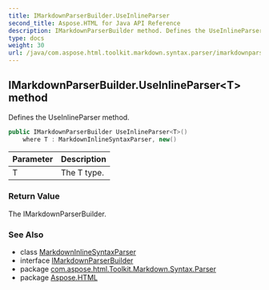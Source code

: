 ```yaml
---
title: IMarkdownParserBuilder.UseInlineParser
second_title: Aspose.HTML for Java API Reference
description: IMarkdownParserBuilder method. Defines the UseInlineParser method
type: docs
weight: 30
url: /java/com.aspose.html.toolkit.markdown.syntax.parser/imarkdownparserbuilder/useinlineparser/
---
```

## IMarkdownParserBuilder.UseInlineParser&lt;T&gt; method

Defines the UseInlineParser method.

```java
public IMarkdownParserBuilder UseInlineParser<T>()
    where T : MarkdownInlineSyntaxParser, new()
```

| Parameter | Description |
| --- | --- |
| T | The T type. |

### Return Value

The IMarkdownParserBuilder.

### See Also

* class [MarkdownInlineSyntaxParser](../../markdowninlinesyntaxparser/)
* interface [IMarkdownParserBuilder](../)
* package [com.aspose.html.Toolkit.Markdown.Syntax.Parser](../../imarkdownparserbuilder/)
* package [Aspose.HTML](../../../)
